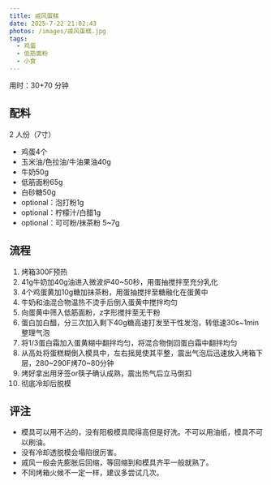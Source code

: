 ```yaml
---
title: 戚风蛋糕
date: 2025-7-22 21:02:43
photos: /images/戚风蛋糕.jpg
tags:
  - 鸡蛋
  - 低筋面粉
  - 小食
---
```


用时：30+70 分钟

## 配料

2 人份（7寸）

- 鸡蛋4个
- 玉米油/色拉油/牛油果油40g
- 牛奶50g
- 低筋面粉65g
- 白砂糖50g
- optional：泡打粉1g
- optional：柠檬汁/白醋1g
- optional：可可粉/抹茶粉 5~7g

<!--more-->

## 流程

1. 烤箱300F预热
2. 41g牛奶加40g油进入微波炉40~50秒，用蛋抽搅拌至充分乳化
3. 4个鸡蛋黄加10g糖加抹茶粉，用蛋抽搅拌至糖融化在蛋黄中
4. 牛奶和油混合物温热不烫手后倒入蛋黄中搅拌均匀
5. 向蛋黄中筛入低筋面粉，z字形搅拌至无干粉
6. 蛋白加白醋，分三次加入剩下40g糖高速打发至干性发泡，转低速30s~1min整理气泡
7. 将1/3蛋白霜加入蛋黄糊中翻拌均匀，将混合物倒回蛋白霜中翻拌均匀
8. 从高处将蛋糕糊倒入模具中，左右摇晃使其平整，震出气泡后迅速放入烤箱下层，280~290F烤70~80分钟
9. 烤好拿出用牙签or筷子确认成熟，震出热气后立马倒扣
10. 彻底冷却后脱模

## 评注

- 模具可以用不沾的，没有阳极模具爬得高但是好洗。不可以用油纸，模具不可以刷油。
- 没有冷却透脱模会塌陷很厉害。
- 戚风一般会先膨胀后回缩，等回缩到和模具齐平一般就熟了。
- 不同烤箱火候不一定一样，建议多尝试几次。